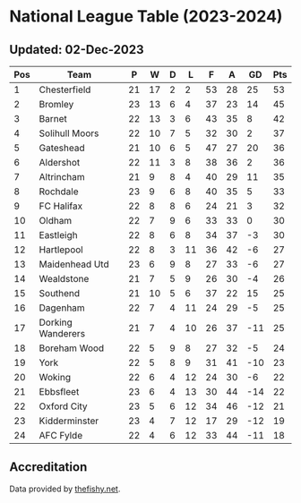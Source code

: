 # National League Table (2023-2024)
## Updated: 02-Dec-2023

| Pos | Team | P | W | D | L | F | A | GD | Pts |
| --- | --- | --- | --- | --- | --- | --- | --- | --- | --- |
| 1 | Chesterfield | 21 | 17 | 2 | 2 | 53 | 28 | 25 | 53 |
| 2 | Bromley | 23 | 13 | 6 | 4 | 37 | 23 | 14 | 45 |
| 3 | Barnet | 22 | 13 | 3 | 6 | 43 | 35 | 8 | 42 |
| 4 | Solihull Moors | 22 | 10 | 7 | 5 | 32 | 30 | 2 | 37 |
| 5 | Gateshead | 21 | 10 | 6 | 5 | 47 | 27 | 20 | 36 |
| 6 | Aldershot | 22 | 11 | 3 | 8 | 38 | 36 | 2 | 36 |
| 7 | Altrincham | 21 | 9 | 8 | 4 | 40 | 29 | 11 | 35 |
| 8 | Rochdale | 23 | 9 | 6 | 8 | 40 | 35 | 5 | 33 |
| 9 | FC Halifax | 22 | 8 | 8 | 6 | 24 | 21 | 3 | 32 |
| 10 | Oldham | 22 | 7 | 9 | 6 | 33 | 33 | 0 | 30 |
| 11 | Eastleigh | 22 | 8 | 6 | 8 | 34 | 37 | -3 | 30 |
| 12 | Hartlepool | 22 | 8 | 3 | 11 | 36 | 42 | -6 | 27 |
| 13 | Maidenhead Utd | 23 | 6 | 9 | 8 | 27 | 33 | -6 | 27 |
| 14 | Wealdstone | 21 | 7 | 5 | 9 | 26 | 30 | -4 | 26 |
| 15 | Southend | 21 | 10 | 5 | 6 | 37 | 22 | 15 | 25 |
| 16 | Dagenham | 22 | 7 | 4 | 11 | 24 | 29 | -5 | 25 |
| 17 | Dorking Wanderers | 21 | 7 | 4 | 10 | 26 | 37 | -11 | 25 |
| 18 | Boreham Wood | 22 | 5 | 9 | 8 | 27 | 32 | -5 | 24 |
| 19 | York | 22 | 5 | 8 | 9 | 31 | 41 | -10 | 23 |
| 20 | Woking | 22 | 6 | 4 | 12 | 24 | 30 | -6 | 22 |
| 21 | Ebbsfleet | 23 | 6 | 4 | 13 | 30 | 44 | -14 | 22 |
| 22 | Oxford City | 23 | 5 | 6 | 12 | 34 | 46 | -12 | 21 |
| 23 | Kidderminster | 23 | 4 | 7 | 12 | 17 | 29 | -12 | 19 |
| 24 | AFC Fylde | 22 | 4 | 6 | 12 | 33 | 44 | -11 | 18 |

## Accreditation 

Data provided by [thefishy.net](https://www.thefishy.net/).